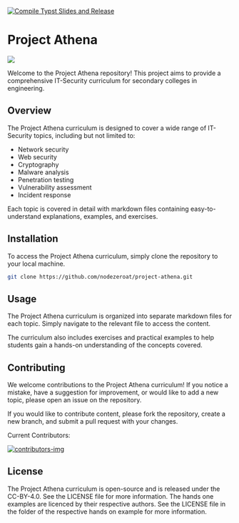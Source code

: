 [![Compile Typst Slides and Release](https://github.com/nodezeroat/project-athena/actions/workflows/compile-typst.yml/badge.svg)](https://github.com/nodezeroat/project-athena/actions/workflows/compile-typst.yml)

# Project Athena

![](athena_banner.jpg)

Welcome to the Project Athena repository! This project aims to provide a comprehensive IT-Security curriculum for secondary colleges in engineering.

## Overview

The Project Athena curriculum is designed to cover a wide range of IT-Security topics, including but not limited to:

- Network security
- Web security
- Cryptography
- Malware analysis
- Penetration testing
- Vulnerability assessment
- Incident response

Each topic is covered in detail with markdown files containing easy-to-understand explanations, examples, and exercises.

## Installation

To access the Project Athena curriculum, simply clone the repository to your local machine.

```bash
git clone https://github.com/nodezeroat/project-athena.git
```

## Usage

The Project Athena curriculum is organized into separate markdown files for each topic. Simply navigate to the relevant file to access the content.

The curriculum also includes exercises and practical examples to help students gain a hands-on understanding of the concepts covered.

## Contributing

We welcome contributions to the Project Athena curriculum! If you notice a mistake, have a suggestion for improvement, or would like to add a new topic, please open an issue on the repository.

If you would like to contribute content, please fork the repository, create a new branch, and submit a pull request with your changes.

Current Contributors:

[ ![contributors-img](https://contrib.rocks/image?repo=nodezeroat/project-athena) ](https://github.com/nodezeroat/project-athena/graphs/contributors)

## License

The Project Athena curriculum is open-source and is released under the CC-BY-4.0. See the LICENSE file for more information.
The hands one examples are licenced by their respective authors. See the LICENSE file in the folder of the respective hands on example for more information.
